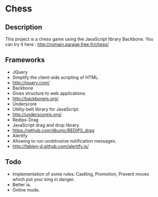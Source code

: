 # Chess

## Description

This project is a chess game using the JavaScript library Backbone.
You can try it here : http://romain.parage.free.fr/chess/

## Frameworks

- JQuery
 - Simplify the client-side scripting of HTML.
 - http://jquery.com/
- Backbone
 - Gives structure to web applications.
 - http://backbonejs.org/
- Underscore
 - Utility-belt library for JavaScript.
 - http://underscorejs.org/
- Redips-Drag
 - JavaScript drag and drop library.
 - https://github.com/dbunic/REDIPS_drag
- Alertify
 - Allowing to run unobtrusive notification messages.
 - http://fabien-d.github.com/alertify.js/

 ## Todo

- Implementation of some rules: Castling, Promotion, Prevent moves which put your king in danger.
- Better ia.
- Online mode.
